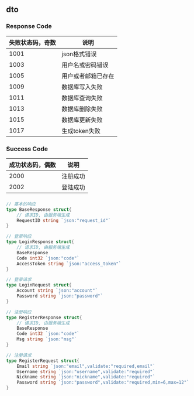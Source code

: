 ## dto
### Response Code
| 失败状态码，奇数 | 说明 |
| --- | --- |
| 1001 | json格式错误 |
| 1003 | 用户名或密码错误 |
| 1005 | 用户或者邮箱已存在 |
| 1009 | 数据库写入失败 |
| 1011 | 数据库查询失败 |
| 1013 | 数据库删除失败 |
| 1015 | 数据库更新失败 |
| 1017 | 生成token失败 |
### Success Code
| 成功状态码，偶数 | 说明 |
| --- | --- |
| 2000 | 注册成功 |
| 2002 | 登陆成功 |



### 
```go
// 基本的响应
type BaseResponse struct{
    // 请求ID, 由服务端生成
    RequestID string `json:"request_id"`
}
```
```go
// 登录响应
type LoginResponse struct{
    // 请求ID, 由服务端生成
    BaseResponse
    Code int32 `json:"code"`
    AccessToken string `json:"access_token"`
}
```
```go
// 登录请求
type LoginRequest struct{
    Account string `json:"account"`
    Password string `json:"password"`
}
```
```go
// 注册响应
type RegisterResponse struct{
    // 请求ID, 由服务端生成
    BaseResponse
    Code int32 `json:"code"`
    Msg string `json:"msg"`
}
```
```go
// 注册请求
type RegisterRequest struct{
    Email string `json:"email",validate:"required,email"`
    Username string `json:"username",validate:"required"`
    Nickname string `json:"nickname",validate:"required"`
    Password string `json:"password",validate:"required,min=6,max=12"`
}
```